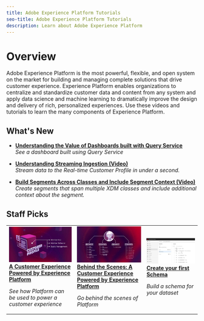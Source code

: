 ```yaml
---
title: Adobe Experience Platform Tutorials
seo-title: Adobe Experience Platform Tutorials
description: Learn about Adobe Experience Platform
---
```


# Overview

Adobe Experience Platform is the most powerful, flexible, and open system on the market for building and managing complete solutions that drive customer experience. Experience Platform enables organizations to centralize and standardize customer data and content from any system and apply data science and machine learning to dramatically improve the design and delivery of rich, personalized experiences. Use these videos and tutorials to learn the many components of Experience Platform.

## What's New

* **[Understanding the Value of Dashboards built with Query Service](queries/understanding-the-value-of-dashboards-built-with-query-service.md)**
    <br>
    *See a dashboard built using Query Service*

* **[Understanding Streaming Ingestion (Video)](datasets/understanding-streaming-ingestion.md)**
    <br>
    *Stream data to the Real-time Customer Profile in under a second.*

* **[Build Segments Across Classes and Include Segment Context (Video)](segments/create-segments-across-classes-and-include-segment-context.md)**
    <br>
    *Create segments that span multiple XDM classes and include additional context about the segment.*

## Staff Picks

<table>
<tr>
  <td>
    <a href="intro-to-platform/a-customer-experience-powered-by-experience-platform.md">
      <img alt="A Customer Experience Powered by Experience Platform video" src="assets/thumb_A-Customer-Experience.jpg" />
    </a>
    <div>
      <a href="intro-to-platform/a-customer-experience-powered-by-experience-platform.md">
    <strong>A Customer Experience Powered by Experience Platform</strong>
    </a>
    </div>
    <p>
    <em>See how Platform can be used to power a customer experience</em>
    <p>
  </td>
  <td>
    <a href="intro-to-platform/behind-the-scenes-a-customer-experience-powered-by-experience-platform.md">
      <img alt="Behind the Scenes: A Customer Experience Powered by Experience Platform video" src="assets/thumb_Behind-the-Scenes.jpg" />
    </a>
    <div>
      <a href="intro-to-platform/behind-the-scenes-a-customer-experience-powered-by-experience-platform.md">
    <strong>Behind the Scenes: A Customer Experience Powered by Experience Platform</strong>
    </a>
    </div>
    <p>
    <em>Go behind the scenes of Platform</em>
    <p>
  </td>
  <td>
    <a href="schemas/create-your-first-schema-with-out-of-the-box-components.md">
      <img alt="thumbnail image for the 'Create your first Schema' video" src="assets/thumb_Create-your-First-Schema.png" />
    </a>
    <div>
      <a href="schemas/create-your-first-schema-with-out-of-the-box-components.md">
    <strong>Create your first Schema</strong>
    </a>
    </div>
    <p>
    <em>Build a schema for your dataset</em>
    <p>
  </td>
   <!--
   <td>
    <a href="datasets/create-datasets-and-ingest-data.md">
      <img alt="thumbnail image for the 'Create Datasets and Ingest Data' video" src="assets/thumb_Create-Datasets-and-Ingest-Data.png" />
    </a>
    <div>
      <a href="datasets/create-datasets-and-ingest-data.md">
    <strong>Create Datasets and Ingest Data</strong>
    </a>
    </div>
    <p>
    <em>Ingest your dataset.</em>
    <p>
  </td>
  <td>
    <a href="segments/create-segments.md">
      <img alt="thumbnail image for the 'Create Segments' video" src="assets/thumb_Create-Segments.png" />
    </a>
    <div>
      <a href="segments/create-segments.md">
    <strong>Create Segments</strong>
    </a>
    </div>
    <p>
    <em>Build segments based on your data.</em>
    <p>
  </td>-->
</tr>
</table>
